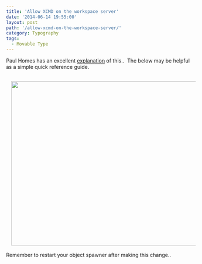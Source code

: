 ```yaml
---
title: 'Allow XCMD on the workspace server'
date: '2014-06-14 19:55:00'
layout: post
path: '/allow-xcmd-on-the-workspace-server/'
category: Typography
tags:
  - Movable Type
---
```


Paul Homes has an excellent <a href="http://platformadmin.com/blogs/paul/2011/06/noxcmd/">explanation</a> of this.. &nbsp;The below may be helpful as a simple quick reference guide.<br /><br /><div style="clear: both; text-align: center;"><a href="http://3.bp.blogspot.com/-yY6oKawV9Rs/U5yob4BL3NI/AAAAAAAAAdY/6Hi4rB0BYRM/s1600/Screen+Shot+2014-06-14+at+20.53.35.png" style="margin-left: 1em; margin-right: 1em;"><img border="0" src="http://3.bp.blogspot.com/-yY6oKawV9Rs/U5yob4BL3NI/AAAAAAAAAdY/6Hi4rB0BYRM/s1600/Screen+Shot+2014-06-14+at+20.53.35.png" height="450" width="640" /></a></div><br />Remember to restart your object spawner after making this change..